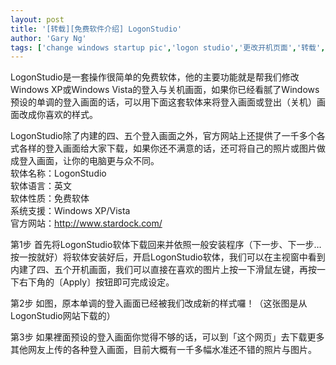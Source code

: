 ```yaml
---
layout: post
title: '[转载][免费软件介绍] LogonStudio'
author: 'Gary Ng'
tags: ['change windows startup pic','logon studio','更改开机页面','转载','软件']
---
```


  

LogonStudio是一套操作很简单的免费软体，他的主要功能就是帮我们修改Windows
XP或Windows
Vista的登入与关机画面，如果你已经看腻了Windows预设的单调的登入画面的话，可以用下面这套软体来将登入画面或登出（关机）画面改成你喜欢的样式。  
  
<!-- More -->

LogonStudio除了内建的四、五个登入画面之外，官方网站上还提供了一千多个各式各样的登入画面给大家下载，如果你还不满意的话，还可将自己的照片或图片做成登入画面，让你的电脑更与众不同。  
 软体名称：LogonStudio  
 软体语言：英文  
 软体性质：免费软体  
 系统支援：Windows XP/Vista  
 官方网站：<http://www.stardock.com/>  
  
 第1步
首先将LogonStudio软体下载回来并依照一般安装程序（下一步、下一步…按一按就好）将软体安装好后，开启LogonStudio软体，我们可以在主视窗中看到内建了四、五个开机画面，我们可以直接在喜欢的图片上按一下滑鼠左键，再按一下右下角的〔Apply〕按钮即可完成设定。  
  
 第2步
如图，原本单调的登入画面已经被我们改成新的样式囉！（这张图是从LogonStudio网站下载的）  
  
 第3步
如果裡面预设的登入画面你觉得不够的话，可以到「这个网页」去下载更多其他网友上传的各种登入画面，目前大概有一千多幅水准还不错的照片与图片。
